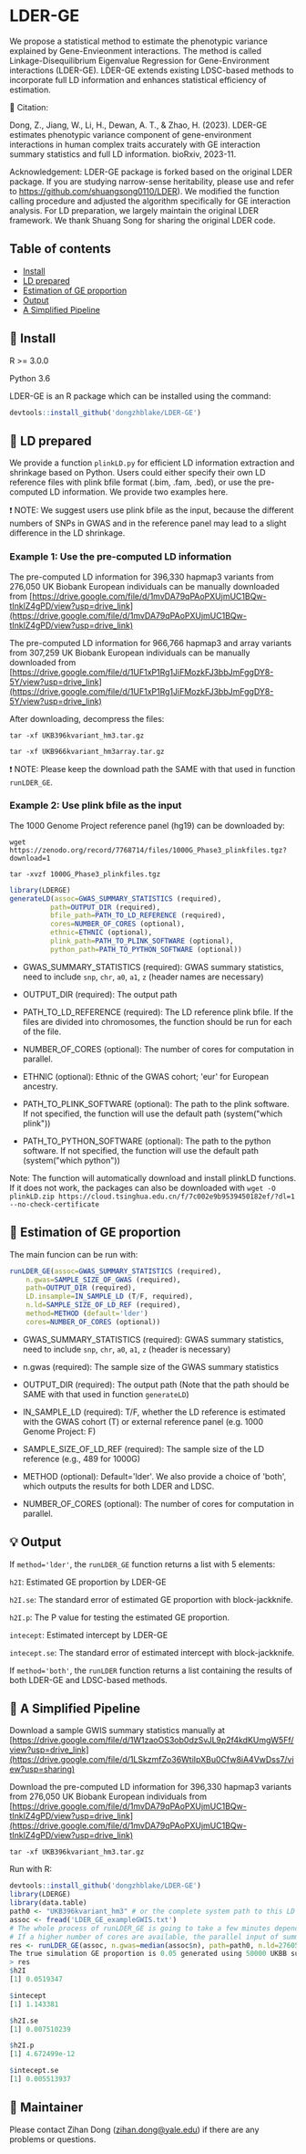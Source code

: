 # LDER-GE
We propose a statistical method to estimate the phenotypic variance explained by Gene-Envieonment interactions. The method is called  Linkage-Disequilibrium Eigenvalue Regression for Gene-Environment interactions (LDER-GE). LDER-GE extends existing LDSC-based methods to incorporate full LD information and enhances statistical efficiency of estimation.

:open_book: Citation:

Dong, Z., Jiang, W., Li, H., Dewan, A. T., & Zhao, H. (2023). LDER-GE estimates phenotypic variance component of gene-environment interactions in human complex traits accurately with GE interaction summary statistics and full LD information. bioRxiv, 2023-11.

Acknowledgement: LDER-GE package is forked based on the original LDER package. If you are studying narrow-sense heritability, please use and refer to https://github.com/shuangsong0110/LDER). We modified the function calling procedure and adjusted the algorithm specifically for GE interaction analysis. For LD preparation, we largely maintain the original LDER framework.
We thank Shuang Song for sharing the original LDER code.

## Table of contents
* [Install](#hammer-install)
* [LD prepared](#scroll-ld-prepared)
* [Estimation of GE proportion](#rocket-estimation-of-ge-proportion)
* [Output](#bulb-output)
* [A Simplified Pipeline](#key-a-simplified-pipeline)

## :hammer: Install
R >= 3.0.0

Python 3.6

LDER-GE is an R package which can be installed using the command:
```r
devtools::install_github('dongzhblake/LDER-GE')
```

## :scroll: LD prepared
We provide a function `plinkLD.py` for efficient LD information extraction and shrinkage based on Python. 
Users could either specify their own LD reference files with plink bfile format (.bim, .fam, .bed), or use the pre-computed LD information. We provide two examples here.


:exclamation: NOTE: We suggest users use plink bfile as the input, because the different numbers of SNPs in GWAS and in the reference panel may lead to a slight difference in the LD shrinkage.

### Example 1: Use the pre-computed LD information

The pre-computed LD information for 396,330 hapmap3 variants from 276,050 UK Biobank European individuals can be manually downloaded from [https://drive.google.com/file/d/1mvDA79qPAoPXUjmUC1BQw-tInklZ4gPD/view?usp=drive_link](https://drive.google.com/file/d/1mvDA79qPAoPXUjmUC1BQw-tInklZ4gPD/view?usp=drive_link)

The pre-computed LD information for 966,766 hapmap3 and array variants from 307,259 UK Biobank European individuals can be manually downloaded from [https://drive.google.com/file/d/1UF1xP1Rg1JiFMozkFJ3bbJmFggDY8-5Y/view?usp=drive_link](https://drive.google.com/file/d/1UF1xP1Rg1JiFMozkFJ3bbJmFggDY8-5Y/view?usp=drive_link)

After downloading, decompress the files:


`tar -xf UKB396kvariant_hm3.tar.gz`

`tar -xf UKB966kvariant_hm3array.tar.gz`

:exclamation: NOTE: Please keep the download path the SAME with that used in function `runLDER_GE`.


### Example 2: Use plink bfile as the input
The 1000 Genome Project reference panel (hg19) can be downloaded by:

`wget https://zenodo.org/record/7768714/files/1000G_Phase3_plinkfiles.tgz?download=1`

`tar -xvzf 1000G_Phase3_plinkfiles.tgz`


```r
library(LDERGE)
generateLD(assoc=GWAS_SUMMARY_STATISTICS (required), 
          path=OUTPUT_DIR (required),
          bfile_path=PATH_TO_LD_REFERENCE (required),
          cores=NUMBER_OF_CORES (optional),
          ethnic=ETHNIC (optional),
          plink_path=PATH_TO_PLINK_SOFTWARE (optional),
          python_path=PATH_TO_PYTHON_SOFTWARE (optional))                    
```
- GWAS_SUMMARY_STATISTICS (required): GWAS summary statistics, need to include `snp`, `chr`, `a0`, `a1`, `z` (header names are necessary)

- OUTPUT_DIR (required): The output path

- PATH_TO_LD_REFERENCE (required): The LD reference plink bfile. If the files are divided into chromosomes, the function should be run for each of the file.

- NUMBER_OF_CORES (optional): The number of cores for computation in parallel.

- ETHNIC (optional): Ethnic of the GWAS cohort; 'eur' for European ancestry.

- PATH_TO_PLINK_SOFTWARE (optional): The path to the plink software. If not specified, the function will use the default path (system("which plink"))

- PATH_TO_PYTHON_SOFTWARE (optional): The path to the python software. If not specified, the function will use the default path (system("which python"))

Note: The function will automatically download and install plinkLD functions. If it does not work, the packages can also be downloaded with `wget -O plinkLD.zip https://cloud.tsinghua.edu.cn/f/7c002e9b9539450182ef/?dl=1 --no-check-certificate` 


## :rocket: Estimation of GE proportion
The main funcion can be run with:

```r
runLDER_GE(assoc=GWAS_SUMMARY_STATISTICS (required), 
	n.gwas=SAMPLE_SIZE_OF_GWAS (required), 
	path=OUTPUT_DIR (required),
	LD.insample=IN_SAMPLE_LD (T/F, required),
	n.ld=SAMPLE_SIZE_OF_LD_REF (required), 
	method=METHOD (default='lder')
	cores=NUMBER_OF_CORES (optional))
```
- GWAS_SUMMARY_STATISTICS (required): GWAS summary statistics, need to include `snp`, `chr`, `a0`, `a1`, `z` (header is necessary)

- n.gwas (required): The sample size of the GWAS summary statistics

- OUTPUT_DIR (required): The output path (Note that the path should be SAME with that used in function `generateLD`)

- IN_SAMPLE_LD (required): T/F, whether the LD reference is estimated with the GWAS cohort (T) or external reference panel (e.g. 1000 Genome Project: F)

- SAMPLE_SIZE_OF_LD_REF (required): The sample size of the LD reference (e.g., 489 for 1000G)

- METHOD (optional): Default='lder'. We also provide a choice of 'both', which outputs the results for both LDER and LDSC.

- NUMBER_OF_CORES (optional): The number of cores for computation in parallel.




## :bulb: Output

If `method='lder'`, the `runLDER_GE` function returns a list with 5 elements:

`h2I`: Estimated GE proportion by LDER-GE

`h2I.se`: The standard error of estimated GE proportion with block-jackknife.

`h2I.p`: The P value for testing the estimated GE proportion.

`intecept`: Estimated intercept by LDER-GE

`intecept.se`: The standard error of estimated intercept with block-jackknife.

If `method='both'`, the `runLDER` function returns a list containing the results of both LDER-GE and LDSC-based methods.


## :key: A Simplified Pipeline
Download a sample GWIS summary statistics manually at [https://drive.google.com/file/d/1W1zaoOS3ob0dzSvJL9p2f4kdKUmgW5Ff/view?usp=drive_link](https://drive.google.com/file/d/1LSkzmfZo36WtiIpXBu0Cfw8iA4VwDss7/view?usp=sharing)


Download the pre-computed LD information for 396,330 hapmap3 variants from 276,050 UK Biobank European individuals from [https://drive.google.com/file/d/1mvDA79qPAoPXUjmUC1BQw-tInklZ4gPD/view?usp=drive_link](https://drive.google.com/file/d/1mvDA79qPAoPXUjmUC1BQw-tInklZ4gPD/view?usp=drive_link)


`tar -xf UKB396kvariant_hm3.tar.gz`


Run with R:

```r
devtools::install_github('dongzhblake/LDER-GE')
library(LDERGE)
library(data.table)
path0 <- "UKB396kvariant_hm3" # or the complete system path to this LD folder
assoc <- fread('LDER_GE_exampleGWIS.txt')
# The whole process of runLDER_GE is going to take a few minutes depending on the number of cores of the computer.
# If a higher number of cores are available, the parallel input of summary statistis will be faster.
res <- runLDER_GE(assoc, n.gwas=median(assoc$n), path=path0, n.ld=276050, cores=10, method='lder')
The true simulation GE proportion is 0.05 generated using 50000 UKBB subjects and 20000 effective variants.
> res
$h2I
[1] 0.0519347

$intecept
[1] 1.143381

$h2I.se
[1] 0.007510239

$h2I.p
[1] 4.672499e-12

$intecept.se
[1] 0.005513937

```


## :busts_in_silhouette: Maintainer

Please contact Zihan Dong (zihan.dong@yale.edu) if there are any problems or questions.


